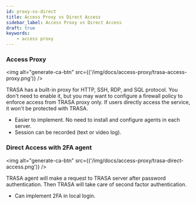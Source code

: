 ```yaml
---
id: proxy-vs-direct
title: Access Proxy vs Direct Access
sidebar_label: Access Proxy vs Direct Access
draft: true
keywords: 
    - access proxy
---
```



### Access Proxy
<img alt="generate-ca-btn" src={('/img/docs/access-proxy/trasa-access-proxy.png')} />  

TRASA has a built-in proxy for HTTP, SSH, RDP, and SQL protocol.
You don't need to enable it, but you may want to configure a firewall policy to enforce access from TRASA proxy only.
If users directly access the service, it won't be protected with TRASA.


* Easier to implement. No need to install and configure agents in each server.
* Session can be recorded (text or video log).


### Direct Access with 2FA agent
<img alt="generate-ca-btn" src={('/img/docs/access-proxy/trasa-direct-access.png')} />  

TRASA agent will make a request to TRASA server after password authentication.
Then TRASA will take care of second factor authentication.
  
* Can implement 2FA in local login.







